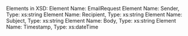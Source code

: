 Elements in XSD:
Element Name: EmailRequest
Element Name: Sender, Type: xs:string
Element Name: Recipient, Type: xs:string
Element Name: Subject, Type: xs:string
Element Name: Body, Type: xs:string
Element Name: Timestamp, Type: xs:dateTime
